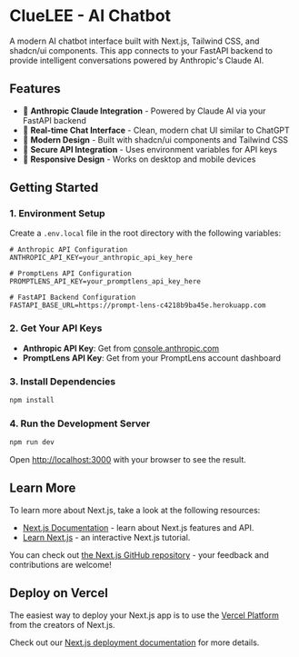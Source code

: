 # ClueLEE - AI Chatbot

A modern AI chatbot interface built with Next.js, Tailwind CSS, and shadcn/ui components. This app connects to your FastAPI backend to provide intelligent conversations powered by Anthropic's Claude AI.

## Features

- 🤖 **Anthropic Claude Integration** - Powered by Claude AI via your FastAPI backend
- 💬 **Real-time Chat Interface** - Clean, modern chat UI similar to ChatGPT
- 🎨 **Modern Design** - Built with shadcn/ui components and Tailwind CSS
- 🔐 **Secure API Integration** - Uses environment variables for API keys
- 📱 **Responsive Design** - Works on desktop and mobile devices

## Getting Started

### 1. Environment Setup

Create a `.env.local` file in the root directory with the following variables:

```env
# Anthropic API Configuration
ANTHROPIC_API_KEY=your_anthropic_api_key_here

# PromptLens API Configuration  
PROMPTLENS_API_KEY=your_promptlens_api_key_here

# FastAPI Backend Configuration
FASTAPI_BASE_URL=https://prompt-lens-c4218b9ba45e.herokuapp.com
```

### 2. Get Your API Keys

- **Anthropic API Key**: Get from [console.anthropic.com](https://console.anthropic.com/)
- **PromptLens API Key**: Get from your PromptLens account dashboard

### 3. Install Dependencies

```bash
npm install
```

### 4. Run the Development Server

```bash
npm run dev
```

Open [http://localhost:3000](http://localhost:3000) with your browser to see the result.

## Learn More

To learn more about Next.js, take a look at the following resources:

- [Next.js Documentation](https://nextjs.org/docs) - learn about Next.js features and API.
- [Learn Next.js](https://nextjs.org/learn) - an interactive Next.js tutorial.

You can check out [the Next.js GitHub repository](https://github.com/vercel/next.js) - your feedback and contributions are welcome!

## Deploy on Vercel

The easiest way to deploy your Next.js app is to use the [Vercel Platform](https://vercel.com/new?utm_medium=default-template&filter=next.js&utm_source=create-next-app&utm_campaign=create-next-app-readme) from the creators of Next.js.

Check out our [Next.js deployment documentation](https://nextjs.org/docs/app/building-your-application/deploying) for more details.
